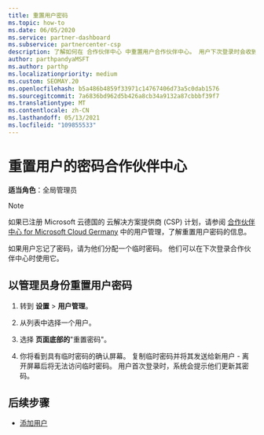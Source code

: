 ```yaml
---
title: 重置用户密码
ms.topic: how-to
ms.date: 06/05/2020
ms.service: partner-dashboard
ms.subservice: partnercenter-csp
description: 了解如何在 合作伙伴中心 中重置用户合作伙伴中心。 用户下次登录时会收到临时合作伙伴中心。
author: parthpandyaMSFT
ms.author: parthp
ms.localizationpriority: medium
ms.custom: SEOMAY.20
ms.openlocfilehash: b5a486b4859f33971c14767406d73a5c0dab1576
ms.sourcegitcommit: 7a6836bd962d5b426a8cb34a9132a87cbbbf39f7
ms.translationtype: MT
ms.contentlocale: zh-CN
ms.lasthandoff: 05/13/2021
ms.locfileid: "109855533"
---
```

# <a name="reset-a-users-password-in-partner-center"></a>重置用户的密码合作伙伴中心

**适当角色**：全局管理员

> [!NOTE]  
> 如果已注册 Microsoft 云德国的 云解决方案提供商 (CSP) 计划，请参阅 [合作伙伴中心 for Microsoft Cloud Germany](user-management-in-partner-center-for-microsoft-cloud-germany.md) 中的用户管理，了解重置用户密码的信息。

如果用户忘记了密码，请为他们分配一个临时密码。 他们可以在下次登录合作伙伴中心时使用它。

## <a name="reset-a-user-password-as-an-admin"></a>以管理员身份重置用户密码

1. 转到 **设置** &gt; **用户管理**。

2. 从列表中选择一个用户。

3. 选择 **页面底部的**"重置密码"。

4. 你将看到具有临时密码的确认屏幕。 复制临时密码并将其发送给新用户 - 离开屏幕后将无法访问临时密码。 用户首次登录时，系统会提示他们更新其密码。

## <a name="next-steps"></a>后续步骤

- [添加用户](create-user-accounts-and-set-permissions.md)